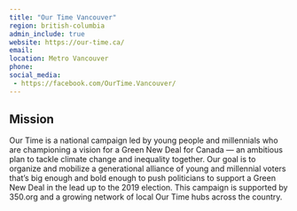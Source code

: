 ```yaml
---
title: "Our Time Vancouver"
region: british-columbia
admin_include: true
website: https://our-time.ca/
email: 
location: Metro Vancouver
phone: 
social_media: 
 - https://facebook.com/OurTime.Vancouver/
---
```


## Mission

Our Time is a national campaign led by young people and millennials who are championing a vision for a Green New Deal for Canada — an ambitious plan to tackle climate change and inequality together. Our goal is to organize and mobilize a generational alliance of young and millennial voters that’s big enough and bold enough to push politicians to support a Green New Deal in the lead up to the 2019 election. This campaign is supported by 350.org and a growing network of local Our Time hubs across the country.

